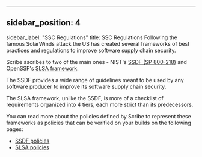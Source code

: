 
---

## sidebar_position: 4
sidebar_label: "SSC Regulations"
title: SSC Regulations
Following the famous SolarWinds attack the US has created several frameworks of best practices and regulations to improve software supply chain security.

Scribe ascribes to two of the main ones - NIST's [﻿SSDF (SP 800-218)](https://scribesecurity.com/blog/ssdf-nist-800-218-final-version-differences-from-the-draft-and-their-implications-for-you/) and OpenSSF's [﻿SLSA framework](https://slsa.dev/provenance/v0.2). 

The SSDF provides a wide range of guidelines meant to be used by any software producer to improve its software supply chain security.

The SLSA framework, unlike the SSDF, is more of a checklist of requirements organized into 4 tiers, each more strict than its predecessors. 

You can read more about the policies defined by Scribe to represent these frameworks as policies that can be verified on your builds on the following pages:

- [﻿SSDF policies](ssdfpolicies) 
- [﻿SLSA policies](slsapolicies) 




<!--- Eraser file: https://app.eraser.io/workspace/Z6BOo0mVhrYMfrrcazHM --->